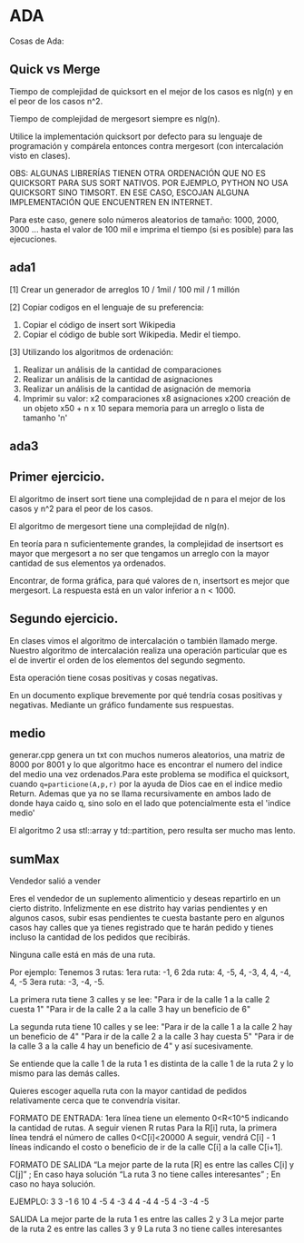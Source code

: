 # ADA
Cosas de Ada:

## Quick vs Merge 
Tiempo de complejidad de quicksort en el mejor de los casos es nlg(n) y en el peor de los casos n^2.

Tiempo de complejidad de mergesort siempre es nlg(n).

Utilice la implementación quicksort por defecto para su lenguaje de programación y compárela entonces contra mergesort (con intercalación visto en clases).

OBS: ALGUNAS LIBRERÍAS TIENEN OTRA ORDENACIÓN QUE NO ES QUICKSORT PARA SUS SORT NATIVOS. POR EJEMPLO, PYTHON NO USA QUICKSORT SINO TIMSORT. EN ESE CASO, ESCOJAN ALGUNA IMPLEMENTACIÓN QUE ENCUENTREN EN INTERNET.

Para este caso, genere solo números aleatorios de tamaño:
1000, 2000, 3000 ... hasta el valor de 100 mil e imprima el tiempo (si es posible) para las ejecuciones.

## ada1

[1] Crear un generador de arreglos
10 / 1mil / 100 mil / 1 millón

[2]  Copiar codigos en el lenguaje  de su preferencia:
1. Copiar el código de insert sort Wikipedia
2. Copiar el código de buble sort Wikipedia.
Medir el tiempo.

[3] Utilizando los algoritmos de ordenación:
1. Realizar un análisis de la cantidad de comparaciones
2. Realizar un análisis de la cantidad de asignaciones
3. Realizar un análisis de la cantidad de asignación de memoria
6. Imprimir su valor:
x2 comparaciones
x8 asignaciones
x200 creación de un objeto
x50 + n x 10 separa memoria para un arreglo o lista de tamanho 'n'

## ada3

Primer ejercicio.
---------------------------
El algoritmo de insert sort tiene una complejidad de n para el mejor de los casos y n^2 para el peor de los casos.

El algoritmo de mergesort tiene una complejidad de nlg(n).

En teoría para n suficientemente grandes, la complejidad de insertsort es mayor que mergesort a no ser que tengamos un arreglo con la mayor cantidad de sus elementos ya ordenados.

Encontrar, de forma gráfica, para qué valores de n, insertsort es mejor que mergesort. La respuesta está en un valor inferior a n < 1000.


Segundo ejercicio.
-----------------------------
En clases vimos el algoritmo de intercalación o también llamado merge. Nuestro algoritmo de intercalación realiza una operación particular que es el de invertir el orden de los elementos del segundo segmento.

Esta operación tiene cosas positivas y cosas negativas.

En un documento explique brevemente por qué tendría cosas positivas y negativas. Mediante un gráfico fundamente sus respuestas.

## medio
generar.cpp genera un txt con muchos numeros aleatorios, una matriz de 8000 por 8001 y lo que algoritmo hace es encontrar el numero del indice del medio una vez ordenados.Para este problema se modifica el quicksort, cuando `q=particione(A,p,r)` por la ayuda de Dios cae en el indice medio Return. Ademas que ya no se llama recursivamente en ambos lado de donde haya caido q, sino solo en el lado que potencialmente esta el 'indice medio'

El algoritmo 2 usa stl::array y td::partition, pero resulta ser mucho mas lento.

## sumMax
Vendedor salió a vender


Eres el vendedor de un suplemento alimenticio y deseas repartirlo en un cierto distrito. Infelizmente en ese distrito hay varias pendientes y en algunos casos, subir esas pendientes te cuesta bastante pero en algunos casos hay calles que ya tienes registrado que te harán pedido y tienes incluso la cantidad de los pedidos que recibirás.

Ninguna calle está en más de una ruta.

Por ejemplo:
Tenemos 3 rutas:
1era ruta: -1, 6
2da ruta: 4, -5, 4, -3, 4, 4, -4, 4, -5
3era ruta: -3, -4, -5.

La primera ruta tiene 3 calles y se lee: 
"Para ir de la calle 1 a la calle 2 cuesta 1"
"Para ir de la calle 2 a la calle 3 hay un beneficio de 6"

La segunda ruta tiene 10 calles y se lee: 
"Para ir de la calle 1 a la calle 2 hay un beneficio de 4"
"Para ir de la calle 2 a la calle 3 hay cuesta 5"
"Para ir de la calle 3 a la calle 4 hay un beneficio de 4"
y así sucesivamente.

Se entiende que la calle 1 de la ruta 1 es distinta de la calle 1 de la ruta 2 y lo mismo para las demás calles.

Quieres escoger aquella ruta con la mayor cantidad de pedidos relativamente cerca que te convendría visitar.

FORMATO DE ENTRADA:
1era línea tiene un elemento 0<R<10^5 indicando la cantidad de rutas.
A seguir vienen R rutas
Para la R[i] ruta, la primera línea tendrá el número de calles 0<C[i]<20000
A seguir, vendrá C[i] - 1 líneas indicando el costo o beneficio de ir de la calle C[i] a la calle C[i+1].


FORMATO DE SALIDA
“La mejor parte de la ruta [R] es entre las calles C[i] y C[j]” ; En caso haya solución
“La ruta 3 no tiene calles interesantes”   ; En caso no haya solución.



EJEMPLO:
3
3
-1
6
10
4
-5
4
-3
4
4
-4
4
-5
4
-3
-4
-5

SALIDA
La mejor parte de la ruta 1 es entre las calles 2 y 3
La mejor parte de la ruta 2 es entre las calles 3 y 9
La ruta 3 no tiene calles interesantes
